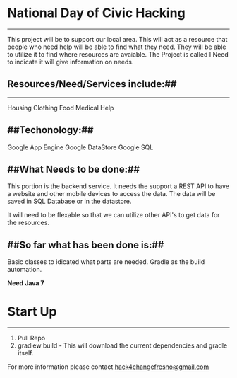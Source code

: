 # National Day of Civic Hacking #
----
This project will be to support our local area.  This will act as a resource that people who need help will be able to find what they need. They will be able to utilize it to find where resources are avaiable.  The Project is called I Need to indicate it will give information on needs.

## Resources/Need/Services include:##
---
Housing
Clothing
Food
Medical Help

##Techonology:##
---
Google App Engine
Google DataStore
Google SQL

##What Needs to be done:##
---
This portion is the backend service.
It needs the support a REST API to have a website and other mobile devices to access the data.
The data will be saved in SQL Database or in the datastore. 

It will need to be flexable so that we can utilize other API's to get data for the resources.


##So far what has been done is:##
---
Basic classes to idicated what parts are needed.
Gradle as the build automation.

**Need Java 7**

# Start Up #
----
1. Pull Repo
2. gradlew build - This will download the current dependencies and gradle itself.

For more information please contact hack4changefresno@gmail.com